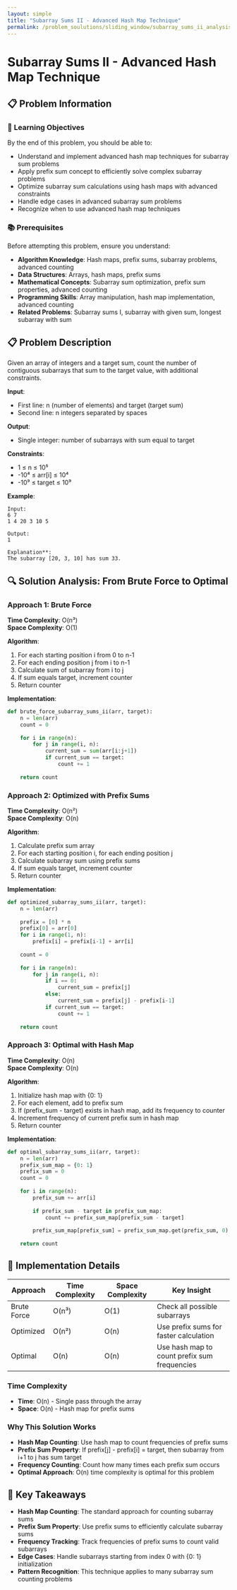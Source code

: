 ```yaml
---
layout: simple
title: "Subarray Sums II - Advanced Hash Map Technique"
permalink: /problem_soulutions/sliding_window/subarray_sums_ii_analysis
---
```


# Subarray Sums II - Advanced Hash Map Technique

## 📋 Problem Information

### 🎯 **Learning Objectives**
By the end of this problem, you should be able to:
- Understand and implement advanced hash map techniques for subarray sum problems
- Apply prefix sum concept to efficiently solve complex subarray problems
- Optimize subarray sum calculations using hash maps with advanced constraints
- Handle edge cases in advanced subarray sum problems
- Recognize when to use advanced hash map techniques

### 📚 **Prerequisites**
Before attempting this problem, ensure you understand:
- **Algorithm Knowledge**: Hash maps, prefix sums, subarray problems, advanced counting
- **Data Structures**: Arrays, hash maps, prefix sums
- **Mathematical Concepts**: Subarray sum optimization, prefix sum properties, advanced counting
- **Programming Skills**: Array manipulation, hash map implementation, advanced counting
- **Related Problems**: Subarray sums I, subarray with given sum, longest subarray with sum

## 📋 Problem Description

Given an array of integers and a target sum, count the number of contiguous subarrays that sum to the target value, with additional constraints.

**Input**: 
- First line: n (number of elements) and target (target sum)
- Second line: n integers separated by spaces

**Output**: 
- Single integer: number of subarrays with sum equal to target

**Constraints**:
- 1 ≤ n ≤ 10⁵
- -10⁴ ≤ arr[i] ≤ 10⁴
- -10⁹ ≤ target ≤ 10⁹

**Example**:
```
Input:
6 7
1 4 20 3 10 5

Output:
1

Explanation**: 
The subarray [20, 3, 10] has sum 33.
```

## 🔍 Solution Analysis: From Brute Force to Optimal

### Approach 1: Brute Force
**Time Complexity**: O(n³)  
**Space Complexity**: O(1)

**Algorithm**:
1. For each starting position i from 0 to n-1
2. For each ending position j from i to n-1
3. Calculate sum of subarray from i to j
4. If sum equals target, increment counter
5. Return counter

**Implementation**:
```python
def brute_force_subarray_sums_ii(arr, target):
    n = len(arr)
    count = 0
    
    for i in range(n):
        for j in range(i, n):
            current_sum = sum(arr[i:j+1])
            if current_sum == target:
                count += 1
    
    return count
```

### Approach 2: Optimized with Prefix Sums
**Time Complexity**: O(n²)  
**Space Complexity**: O(n)

**Algorithm**:
1. Calculate prefix sum array
2. For each starting position i, for each ending position j
3. Calculate subarray sum using prefix sums
4. If sum equals target, increment counter
5. Return counter

**Implementation**:
```python
def optimized_subarray_sums_ii(arr, target):
    n = len(arr)
    
    prefix = [0] * n
    prefix[0] = arr[0]
    for i in range(1, n):
        prefix[i] = prefix[i-1] + arr[i]
    
    count = 0
    
    for i in range(n):
        for j in range(i, n):
            if i == 0:
                current_sum = prefix[j]
            else:
                current_sum = prefix[j] - prefix[i-1]
            if current_sum == target:
                count += 1
    
    return count
```

### Approach 3: Optimal with Hash Map
**Time Complexity**: O(n)  
**Space Complexity**: O(n)

**Algorithm**:
1. Initialize hash map with {0: 1}
2. For each element, add to prefix sum
3. If (prefix_sum - target) exists in hash map, add its frequency to counter
4. Increment frequency of current prefix sum in hash map
5. Return counter

**Implementation**:
```python
def optimal_subarray_sums_ii(arr, target):
    n = len(arr)
    prefix_sum_map = {0: 1}
    prefix_sum = 0
    count = 0
    
    for i in range(n):
        prefix_sum += arr[i]
        
        if prefix_sum - target in prefix_sum_map:
            count += prefix_sum_map[prefix_sum - target]
        
        prefix_sum_map[prefix_sum] = prefix_sum_map.get(prefix_sum, 0) + 1
    
    return count
```

## 🔧 Implementation Details

| Approach | Time Complexity | Space Complexity | Key Insight |
|----------|----------------|------------------|-------------|
| Brute Force | O(n³) | O(1) | Check all possible subarrays |
| Optimized | O(n²) | O(n) | Use prefix sums for faster calculation |
| Optimal | O(n) | O(n) | Use hash map to count prefix sum frequencies |

### Time Complexity
- **Time**: O(n) - Single pass through the array
- **Space**: O(n) - Hash map for prefix sums

### Why This Solution Works
- **Hash Map Counting**: Use hash map to count frequencies of prefix sums
- **Prefix Sum Property**: If prefix[j] - prefix[i] = target, then subarray from i+1 to j has sum target
- **Frequency Counting**: Count how many times each prefix sum occurs
- **Optimal Approach**: O(n) time complexity is optimal for this problem

## 🚀 Key Takeaways

- **Hash Map Counting**: The standard approach for counting subarray sums
- **Prefix Sum Property**: Use prefix sums to efficiently calculate subarray sums
- **Frequency Tracking**: Track frequencies of prefix sums to count valid subarrays
- **Edge Cases**: Handle subarrays starting from index 0 with {0: 1} initialization
- **Pattern Recognition**: This technique applies to many subarray sum counting problems